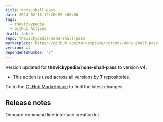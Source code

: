 ```yaml
---
title: none-shall-pass
date: 2024-02-16 19:20:59 +00:00
tags:
  - thevickypedia
  - GitHub Actions
draft: false
repo: thevickypedia/none-shall-pass
marketplace: https://github.com/marketplace/actions/none-shall-pass
version: v4
dependentsNumber: "7"
---
```



Version updated for **thevickypedia/none-shall-pass** to version **v4**.
- This action is used across all versions by **7** repositories.

Go to the [GitHub Marketplace](https://github.com/marketplace/actions/none-shall-pass) to find the latest changes.

## Release notes

Onboard command line interface creation kit
